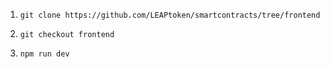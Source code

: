 1) `git clone https://github.com/LEAPtoken/smartcontracts/tree/frontend`

2) `git checkout frontend`

3) `npm run dev`